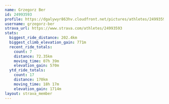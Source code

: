 ```yaml
---
name: Grzegorz Ber
id: 24993593
profile: https://dgalywyr863hv.cloudfront.net/pictures/athletes/24993593/7453165/11/large.jpg
username: grzegorz-ber
strava_url: https://www.strava.com/athletes/24993593
stats:
  biggest_ride_distance: 202.4km
  biggest_climb_elevation_gain: 771m
  recent_ride_totals:
    count: 7
    distance: 72.35km
    moving_time: 07h 39m
    elevation_gain: 570m
  ytd_ride_totals:
    count: 17
    distance: 170km
    moving_time: 18h 17m
    elevation_gain: 1714m
layout: strava_member
--- 
```

